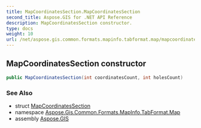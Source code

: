 ```yaml
---
title: MapCoordinatesSection.MapCoordinatesSection
second_title: Aspose.GIS for .NET API Reference
description: MapCoordinatesSection constructor. 
type: docs
weight: 10
url: /net/aspose.gis.common.formats.mapinfo.tabformat.map/mapcoordinatessection/mapcoordinatessection/
---
```

## MapCoordinatesSection constructor

```csharp
public MapCoordinatesSection(int coordinatesCount, int holesCount)
```

### See Also

* struct [MapCoordinatesSection](../)
* namespace [Aspose.Gis.Common.Formats.MapInfo.TabFormat.Map](../../mapcoordinatessection/)
* assembly [Aspose.GIS](../../../)


